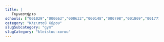 ```yaml
---
title: |
   Γυμναστήριο
schools: ["001029","000663","000632","000148","000798","001809","001777","000545","001476","000146","001473","001276","000919","001474","001379","001137","001381","000817","001205","001796","000630","001469","001246","001716","001353","001765","001043","000675","001485","000676"]
category: "Κλειστού Χώρου"
slugSubcategory: "gym"
slugCategory: "kleistou-xorou"
---
```


